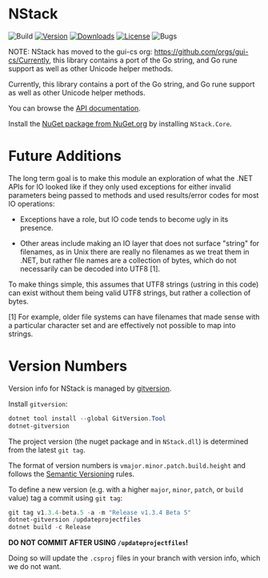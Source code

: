 # NStack

![Build](https://github.com/gui-cs/NStack/actions/workflows/build.yml/badge.svg)
[![Version](https://img.shields.io/nuget/v/NStack.Core.svg)](https://www.nuget.org/packages/NStack.Core)
[![Downloads](https://img.shields.io/nuget/dt/NStack.Core)](https://www.nuget.org/packages/NStack.Core)
[![License](https://img.shields.io/github/license/gui-cs/NStack.svg)](LICENSE)
![Bugs](https://img.shields.io/github/issues/gui-cs/NStack)

NOTE: NStack has moved to the gui-cs org: https://github.com/orgs/gui-cs/Currently, this library contains a port of the Go string, and Go rune support as well as other Unicode helper methods.

Currently, this library contains a port of the Go string, and Go rune support as well as other Unicode helper methods.

You can browse the [API documentation](https://gui-cs.github.io/NStack).

Install the [NuGet package from NuGet.org](https://www.nuget.org/packages/NStack.Core) by installing `NStack.Core`.

# Future Additions

The long term goal is to make this module an exploration of what the .NET APIs for IO looked like if they only
used exceptions for either invalid parameters being passed to
methods and used results/error codes for most IO operations:

* Exceptions have a role, but IO code tends to become ugly in its presence.

* Other areas include making an IO layer that does not surface "string" for
filenames, as in Unix there are really no filenames as we treat them in
.NET, but rather file names are a collection of bytes, which do not necessarily
can be decoded into UTF8 [1].  

To make things simple, this assumes that UTF8 strings (ustring in this code)
can exist without them being valid UTF8 strings, but rather a collection of bytes.

[1] For example, older file systems can have filenames that made sense with
a particular character set and are effectively not possible to map into strings.


# Version Numbers

Version info for NStack is managed by [gitversion](https://gitversion.net).

Install `gitversion`:

```powershell
dotnet tool install --global GitVersion.Tool
dotnet-gitversion
```

The project version (the nuget package and in `NStack.dll`) is determined from the latest `git tag`. 

The format of version numbers is `vmajor.minor.patch.build.height` and follows the [Semantic Versioning](https://semver.org/) rules.

To define a new version (e.g. with a higher `major`, `minor`, `patch`, or `build` value) tag a commit using `git tag`:

```powershell
git tag v1.3.4-beta.5 -a -m "Release v1.3.4 Beta 5"
dotnet-gitversion /updateprojectfiles
dotnet build -c Release
```

**DO NOT COMMIT AFTER USING `/updateprojectfiles`!**

Doing so will update the `.csproj` files in your branch with version info, which we do not want.